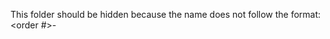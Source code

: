 This folder should be hidden because the name does not follow the format:
<order #>-<category title>
